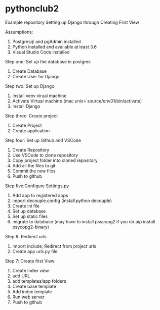# pythonclub2
Example repository
Setting up Django through Creating First View

Assumptions: 
1. Postgresql and pgAdmin installed
2. Python installed and available at least 3.6
3. Visual Studio Code installed

Step one: Set up the database in postgres
1. Create Database
2. Create User for Django

Step two: Set up Django
1. Install venv virual machine
2. Activate Virtual machine (mac unix> source/env01/bin/activate)
3. Install Django

Step three: Create project
1. Create Project
2. Create application

Step four: Set up Github and VSCode
1. Create Repository
2. Use VSCode to clone repository
3. Copy project folder into cloned repository
4. Add all the files to git
5. Commit the new files
6. Push to github

Step five:Configure Settings.py
1. Add app to registered apps
2. import decouple.config (install python decouple)
3. Create ini file
4. Set up database
5. Set up static files
6. migrate to database (may have to install psycopg2 if you do 
pip install psycopg2-binary)

Step 6: Redirect urls
1. Import include, Redirect from project urls
2. Create app urls.py file

Step 7: Create first View
1. Create index view
2. add URL
3. add templates/app folders
4. Create base template
5. Add index template
6. Run web server
7. Push to github 


